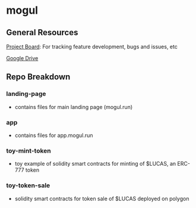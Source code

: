 # mogul 

## General Resources

[Project Board](https://github.com/mogul-run/mogul/projects/1): For tracking feature development, bugs and issues, etc


[Google Drive](https://drive.google.com/drive/folders/13IAlsWRGpXl91zlTPPiFHJR7ZWKM45s7?usp=sharing)



## Repo Breakdown
 
### landing-page

- contains files for main landing page (mogul.run)

### app

- contains files for app.mogul.run

### toy-mint-token

- toy example of solidity smart contracts for minting of $LUCAS, an ERC-777 token

### toy-token-sale 

- solidity smart contracts for token sale of $LUCAS deployed on polygon 
